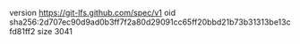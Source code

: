 version https://git-lfs.github.com/spec/v1
oid sha256:2d707ec90d9ad0b3ff7f2a80d29091cc65ff20bbd21b73b31313be13cfd81ff2
size 3041
